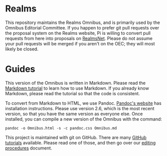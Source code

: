 # Realms #

This repository maintains the Realms Omnibus, and is primarily used by the
Omnibus Editorial Committee. If you happen to prefer git pull requests over the
proposal system on the Realms website, Pi is willing to convert pull requests
from here into proposals on [RealmsNet](https://www.realmsnet.net/). Please do
not assume your pull requests will be merged if you aren't on the OEC; they will
most likely be closed.

# Guides #

This version of the Omnibus is written in Markdown. Please read the [Markdown
tutorial](https://3geek14.github.io/Realms/MarkdownTutorial) to learn how to use
Markdown. If you already know Markdown, please read the tutorial so that the
code is consistent.

To convert from Markdown to HTML, we use Pandoc. [Pandoc's
website](http://www.pandoc.org/installing.html) has installation instructions.
Please use version 2.6, which is the most recent version, so that you have the
same version as everyone else. Once installed, you can compile a new version of
the Omnibus with the command:

    pandoc -o Omnibus.html -s -c pandoc.css Omnibus.md

This project is maintained with git on GitHub. There are many [GitHub
tutorials](https://guides.github.com/activities/hello-world/) available. Please
read one of those, and then go over our [editing
procedures](https://3geek14.github.io/Realms/EditingProcedures) document.